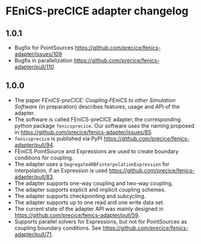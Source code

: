 # FEniCS-preCICE adapter changelog

## 1.0.1

* Bugfix for PointSources https://github.com/precice/fenics-adapter/issues/109
* Bugfix in parallelization https://github.com/precice/fenics-adapter/pull/110

## 1.0.0

* The paper *FEniCS-preCICE: Coupling FEniCS to other Simulation Software* (in preparation) describes features, usage and API of the adapter.
* The software is called FEniCS-preCICE adapter, the corresponding python package `fenicsprecice`. Our software uses the naming proposed in https://github.com/precice/fenics-adapter/issues/85.
* `fenicsprecice` is published via PyPI https://github.com/precice/fenics-adapter/pull/94.
* FEniCS PointSource and Expressions are used to create boundary conditions for coupling.
* The adapter uses a `SegregatedRBFinterpolationExpression` for interpolation, if an Expression is used https://github.com/precice/fenics-adapter/pull/83.
* The adapter supports one-way coupling and two-way coupling.
* The adapter supports explicit and implicit coupling schemes.
* The adapter supports checkpointing and subcycling.
* The adapter supports up to one read and one write data set.
* The current state of the adapter API was mainly designed in https://github.com/precice/fenics-adapter/pull/59.
* Supports parallel solvers for Expressions, but not for PointSources as coupling boundary conditions. See https://github.com/precice/fenics-adapter/pull/71.
